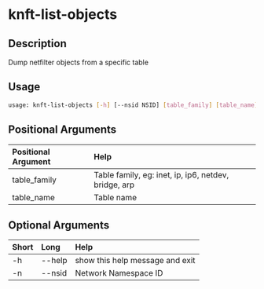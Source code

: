 <!-- THIS PART OF THIS FILE IS AUTOGENERATED. DO NOT MODIFY IT. See scripts/generate_docs.sh -->




# knft-list-objects

## Description


Dump netfilter objects from a specific table
## Usage


```bash
usage: knft-list-objects [-h] [--nsid NSID] [table_family] [table_name]

```
## Positional Arguments

|Positional Argument|Help|
| :--- | :--- |
|table_family|Table family, eg: inet, ip, ip6, netdev, bridge, arp|
|table_name|Table name|

## Optional Arguments

|Short|Long|Help|
| :--- | :--- | :--- |
|-h|--help|show this help message and exit|
|-n|--nsid|Network Namespace ID|

<!-- END OF AUTOGENERATED PART. Do not modify this line or the line below, they mark the end of the auto-generated part of the file. If you want to extend the documentation in a way which cannot easily be done by adding to the command help description, write below the following line. -->
<!-- ------------\>8---- ----\>8---- ----\>8------------ -->
